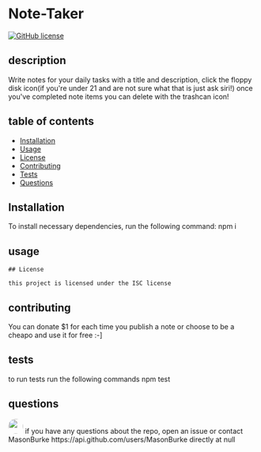 
# Note-Taker
[![GitHub license](https://img.shields.io/badge/license-ISC-blue.svg)](https://github.com/MasonBurke/note-taker)

## description

Write notes for your daily tasks with a title and description, click the floppy disk icon(if you're under 21 and are not sure what that is just ask siri!) once you've completed note items you can delete with the trashcan icon!

## table of contents

* [Installation](#installation)
* [Usage](#usage)
* [License](#license)
* [Contributing](#contributing)
* [Tests](#tests)
* [Questions](#questions)
## Installation
To install necessary dependencies, run the following command:
npm i

## usage



    ## License 

    this project is licensed under the ISC license
    

## contributing
You can donate $1 for each time you publish a note or choose to be a cheapo and use it for free :-]

## tests
to run tests run the following commands
npm test

## questions
<img src="https://avatars1.githubusercontent.com/u/62030396?v=4" style="border-radius: 16px;" width="30"/>
if you have any questions about the repo, open an issue or contact MasonBurke https://api.github.com/users/MasonBurke directly at null


